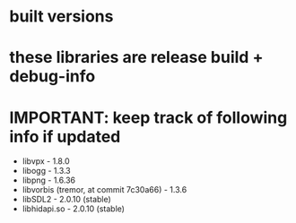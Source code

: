 # built versions
# these libraries are release build + debug-info
# IMPORTANT: keep track of following info if updated
* libvpx - 1.8.0
* libogg - 1.3.3
* libpng - 1.6.36
* libvorbis (tremor, at commit 7c30a66) - 1.3.6
* libSDL2 - 2.0.10 (stable)
* libhidapi.so - 2.0.10 (stable)